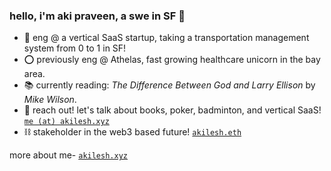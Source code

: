 ### hello, i'm aki praveen, a swe in SF 🌉

* 🚚 eng @ a vertical SaaS startup, taking a transportation management system from 0 to 1 in SF!
* ⭕️ previously eng @ Athelas, fast growing healthcare unicorn in the bay area.
* 📚 currently reading: *The Difference Between God and Larry Ellison* by *Mike Wilson*. 
* 📧 reach out! let's talk about books, poker, badminton, and vertical SaaS! [`me (at) akilesh.xyz`](me@akilesh.xyz)
* ⛓️ stakeholder in the web3 based future! [`akilesh.eth`](akilesh.eth)

more about me- [`akilesh.xyz`](https://akilesh.xyz)
